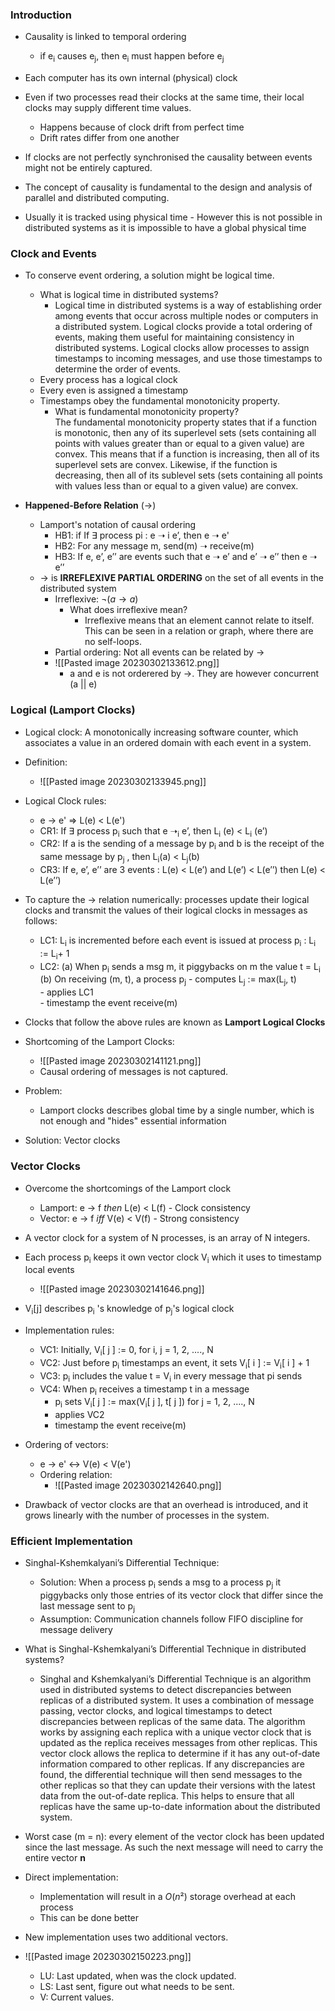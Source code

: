 ### Introduction
* Causality is linked to temporal ordering
	* if e<sub>i</sub> causes e<sub>j</sub>, then e<sub>i</sub> must happen before e<sub>j</sub>
* Each computer has its own internal (physical) clock
* Even if two processes read their clocks at the same time, their local clocks may supply different time values.
	* Happens because of clock drift from perfect time
	* Drift rates differ from one another
* If clocks are not perfectly synchronised the causality between events might not be entirely captured.

* The concept of causality is fundamental to the design and analysis of parallel and distributed computing.
* Usually it is tracked using physical time - However this is not possible in distributed systems as it is impossible to have a global physical time

### Clock and Events

* To conserve event ordering, a solution might be logical time.
	* What is logical time in distributed systems? 
		* Logical time in distributed systems is a way of establishing order among events that occur across multiple nodes or computers in a distributed system. Logical clocks provide a total ordering of events, making them useful for maintaining consistency in distributed systems. Logical clocks allow processes to assign timestamps to incoming messages, and use those timestamps to determine the order of events.
	* Every process has a logical clock
	* Every even is assigned a timestamp
	* Timestamps obey the fundamental monotonicity property.
		* What is fundamental monotonicity property? 	
			The fundamental monotonicity property states that if a function is monotonic, then any of its superlevel sets (sets containing all points with values greater than or equal to a given value) are convex. This means that if a function is increasing, then all of its superlevel sets are convex. Likewise, if the function is decreasing, then all of its sublevel sets (sets containing all points with values less than or equal to a given value) are convex.

* **Happened-Before Relation** (->)
	* Lamport's notation of causal ordering
		* HB1: if If ∃ process pi : e ➝ i e’, then e ➝ e'
		* HB2: For any message m, send(m) ➝ receive(m)
		* HB3: If e, e’, e’’ are events such that e ➝ e’ and e’ ➝ e’’ then e ➝ e’’
	* -> is **IRREFLEXIVE PARTIAL ORDERING** on the set of all events in the distributed system
		* Irreflexive: $\lnot(a\rightarrow a)$  
			* What does irreflexive mean? 
				* Irreflexive means that an element cannot relate to itself. This can be seen in a relation or graph, where there are no self-loops.
		* Partial ordering: Not all events can be related by ->
		* ![[Pasted image 20230302133612.png]]
			* a and e is not orderered by ->. They are however concurrent (a || e)

### Logical (Lamport Clocks)
* Logical clock: A monotonically increasing software counter, which associates a value in an ordered domain with each event in a system.
* Definition:
	* ![[Pasted image 20230302133945.png]]
* Logical Clock rules:
	* e -> e' => L(e) < L(e')
	* CR1: If ∃ process p<sub>i</sub> such that e ➝<sub>i</sub> e’, then L<sub>i</sub> (e) < L<sub>i</sub> (e’)
	* CR2: If a is the sending of a message by p<sub>i</sub> and b is the receipt of the same message by p<sub>j</sub> , then L<sub>i</sub>(a) < L<sub>j</sub>(b)
	* CR3: If e, e’, e’’ are 3 events : L(e) < L(e’) and L(e’) < L(e’’) then L(e) < L(e’’)
* To capture the -> relation numerically: processes update their logical clocks and transmit the values of their logical clocks in messages as follows:
	* LC1: L<sub>i</sub> is incremented before each event is issued at process p<sub>i</sub> : L<sub>i</sub> := L<sub>i</sub>+ 1
	* LC2: (a) When p<sub>i</sub> sends a msg m, it piggybacks on m the value t = L<sub>i</sub>  
		(b) On receiving (m, t), a process p<sub>j</sub> 
				- computes L<sub>j</sub> := max(L<sub>j</sub>, t)  
				- applies LC1  
				- timestamp the event receive(m)
* Clocks that follow the above rules are known as **Lamport Logical Clocks**

* Shortcoming of the Lamport Clocks:
	* ![[Pasted image 20230302141121.png]] 
	* Causal ordering of messages is not captured.
* Problem:
	* Lamport clocks describes global time by a single number, which is not enough and "hides" essential information
* Solution: Vector clocks

### Vector Clocks
* Overcome the shortcomings of the Lamport clock
	* Lamport: e -> f *then* L(e) < L(f) - Clock consistency
	* Vector: e -> f *iff* V(e) < V(f) - Strong consistency
* A vector clock for a system of N processes, is an array of N integers.
* Each process p<sub>i</sub> keeps it own vector clock V<sub>i</sub> which it uses to timestamp local events
	* ![[Pasted image 20230302141646.png]] 
* V<sub>i</sub>[j] describes p<sub>i</sub> 's knowledge of p<sub>j</sub>'s logical clock

* Implementation rules:
	* VC1: Initially, V<sub>i</sub>[ j ] := 0, for i, j = 1, 2, ...., N
	* VC2: Just before p<sub>i</sub> timestamps an event, it sets V<sub>i</sub>[ i ] := V<sub>i</sub>[ i ] + 1
	* VC3: p<sub>i</sub> includes the value t = V<sub>i</sub> in every message that pi sends
	* VC4: When p<sub>i</sub> receives a timestamp t in a message  
		- p<sub>i</sub> sets V<sub>i</sub>[ j ] := max(V<sub>i</sub>[ j ], t[ j ]) for j = 1, 2, ...., N  
		- applies VC2  
		- timestamp the event receive(m)

* Ordering of vectors:
	* e -> e' <-> V(e) < V(e')
	* Ordering relation:
		* ![[Pasted image 20230302142640.png]]

* Drawback of vector clocks are that an overhead is introduced, and it grows linearly with the number of processes in the system.

### Efficient Implementation
* Singhal-Kshemkalyani’s Differential Technique:
	* Solution: When a process p<sub>i</sub> sends a msg to a process p<sub>j</sub> it piggybacks only those entries of its vector clock that differ since the last message sent to p<sub>j</sub>
	* Assumption: Communication channels follow FIFO discipline for message delivery
* What is Singhal-Kshemkalyani’s Differential Technique in distributed systems?
	* Singhal and Kshemkalyani’s Differential Technique is an algorithm used in distributed systems to detect discrepancies between replicas of a distributed system. It uses a combination of message passing, vector clocks, and logical timestamps to detect discrepancies between replicas of the same data. The algorithm works by assigning each replica with a unique vector clock that is updated as the replica receives messages from other replicas. This vector clock allows the replica to determine if it has any out-of-date information compared to other replicas. If any discrepancies are found, the differential technique will then send messages to the other replicas so that they can update their versions with the latest data from the out-of-date replica. This helps to ensure that all replicas have the same up-to-date information about the distributed system.

* Worst case (m = n): every element of the vector clock has been updated since the last message. As such the next message will need to carry the entire vector **n** 
* Direct implementation:
	* Implementation will result in a $O(n²)$ storage overhead at each process
	* This can be done better

* New implementation uses two additional vectors.
* ![[Pasted image 20230302150223.png]]
	* LU: Last updated, when was the clock updated.
	* LS: Last sent, figure out what needs to be sent.
	* V: Current values.